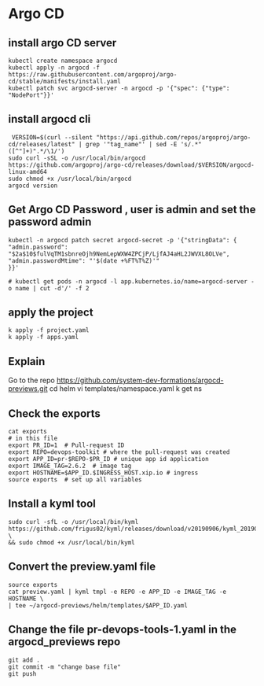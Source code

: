 # Argo CD

## install argo CD server
```shell script
kubectl create namespace argocd
kubectl apply -n argocd -f https://raw.githubusercontent.com/argoproj/argo-cd/stable/manifests/install.yaml
kubectl patch svc argocd-server -n argocd -p '{"spec": {"type": "NodePort"}}'
```
## install argocd cli
```shell script
 VERSION=$(curl --silent "https://api.github.com/repos/argoproj/argo-cd/releases/latest" | grep '"tag_name"' | sed -E 's/.*"([^"]+)".*/\1/')
sudo curl -sSL -o /usr/local/bin/argocd https://github.com/argoproj/argo-cd/releases/download/$VERSION/argocd-linux-amd64
sudo chmod +x /usr/local/bin/argocd
argocd version 
```

## Get Argo CD Password , user is admin and set the password admin 
```shell
kubectl -n argocd patch secret argocd-secret -p '{"stringData": {
"admin.password": "$2a$10$fulVqTM1sbnreOjh9NemLepWXW4ZPCjP/LjfAJ4aHL2JWVXL8OLVe",
"admin.passwordMtime": "'$(date +%FT%T%Z)'"
}}'

# kubectl get pods -n argocd -l app.kubernetes.io/name=argocd-server -o name | cut -d'/' -f 2
```

## apply the project
```shell
k apply -f project.yaml
k apply -f apps.yaml
```
## Explain
Go to the repo  https://github.com/system-dev-formations/argocd-previews.git 
cd helm
vi templates/namespace.yaml
k get ns 

## Check the exports
```
cat exports
# in this file
export PR_ID=1  # Pull-request ID
export REPO=devops-toolkit # where the pull-request was created
export APP_ID=pr-$REPO-$PR_ID # unique app id application
export IMAGE_TAG=2.6.2  # image tag
export HOSTNAME=$APP_ID.$INGRESS_HOST.xip.io # ingress
source exports  # set up all variables
```
##  Install a  kyml tool
```shell
sudo curl -sfL -o /usr/local/bin/kyml https://github.com/frigus02/kyml/releases/download/v20190906/kyml_20190906_linux_amd64 \
&& sudo chmod +x /usr/local/bin/kyml
```
## Convert the preview.yaml file
```shell
source exports
cat preview.yaml | kyml tmpl -e REPO -e APP_ID -e IMAGE_TAG -e HOSTNAME \ 
| tee ~/argocd-previews/helm/templates/$APP_ID.yaml
```

## Change the file pr-devops-tools-1.yaml in the argocd_previews repo 
```shell
git add . 
git commit -m "change base file"
git push 
```


